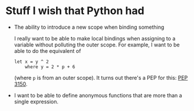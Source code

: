 # Stuff I wish that Python had

* The ability to introduce a new scope when binding something

  I really want to be able to make local bindings when assigning to a
  variable without polluting the outer scope.  For example, I want to
  be able to do the equivalent of

      let x = y ^ 2
          where y = 2 * p + 6


  (where `p` is from an outer scope).  It turns out there's a PEP for
  this: [PEP 3150](https://www.python.org/dev/peps/pep-3150/).

* I want to be able to define anonymous functions that are more than a
  single expression.
